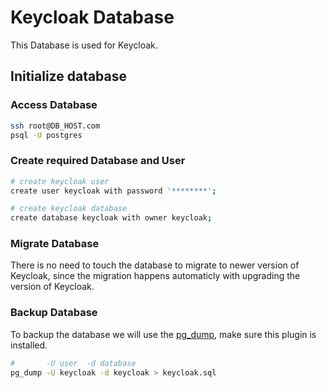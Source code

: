 # Keycloak Database

This Database is used for Keycloak.

## Initialize database

### Access Database

```bash
ssh root@DB_HOST.com
psql -U postgres
```

### Create required Database and User

```bash
# create keycloak user
create user keycloak with password '********';

# create keycloak database
create database keycloak with owner keycloak;
```

### Migrate Database

There is no need to touch the database to migrate to newer version of Keycloak, since the migration happens automaticly with upgrading the version of Keycloak.


### Backup Database

To backup the database we will use the [pg_dump](https://www.postgresql.org/docs/current/app-pgdump.html), make sure this plugin is installed.

```bash
#       -U user  -d database
pg_dump -U keycloak -d keycloak > keycloak.sql
```
